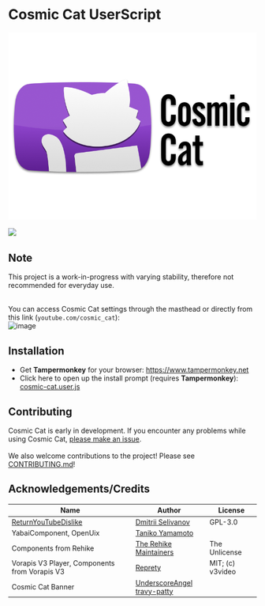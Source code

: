 # Cosmic Cat UserScript
<p align="center">
    <picture>
        <source media="(prefers-color-scheme: dark)" srcset="https://github.com/thistlecafe/cosmic-cat-branding/blob/main/banner_light.png?raw=true">
        <img src="https://github.com/thistlecafe/cosmic-cat-branding/blob/main/banner.png?raw=true" alt="Cosmic Cat Banner">
    </picture>
</p>

![](https://img.shields.io/badge/version-0.6.x-purple?style=flat-square)

## Note
This project is a work-in-progress with varying stability, therefore not recommended for everyday use.<br/><br/>

You can access Cosmic Cat settings through the masthead or directly from this link (`youtube.com/cosmic_cat`):<br/>![image](https://github.com/minguinmyoui/cosmic-cat/assets/79811506/3cc61d60-b9db-44a6-b8c5-eb858f83db08)


## Installation
- Get **Tampermonkey** for your browser: https://www.tampermonkey.net<br/>
- Click here to open up the install prompt (requires **Tampermonkey**): [cosmic-cat.user.js](https://github.com/minguinmyoui/cosmic-cat/raw/main/cosmic-cat.user.js)

## Contributing
Cosmic Cat is early in development. If you encounter any problems while using Cosmic Cat, [please make an issue](https://github.com/thistlecafe/cosmic-cat/issues/new?template=bug-issue.yml).<br/></br>
We also welcome contributions to the project! Please see [CONTRIBUTING.md](https://github.com/thistlecafe/cosmic-cat/blob/main/CONTRIBUTING.md)!
 
## Acknowledgements/Credits
| Name | Author | License |
| ------------- | ------------- | ------------- |
| [ReturnYouTubeDislike](https://github.com/Anarios/return-youtube-dislike) | [Dmitrii Selivanov](https://github.com/Anarios) | GPL-3.0 |
| YabaiComponent, OpenUix | [Taniko Yamamoto](https://github.com/YukisCoffee) |
| Components from Rehike | [The Rehike Maintainers](https://github.com/Rehike/Rehike) | The Unlicense |
| Vorapis V3 Player, Components from Vorapis V3 | [Reprety](https://github.com/VORAPIS) | MIT; (c) v3video |
| Cosmic Cat Banner | [UnderscoreAngel](https://github.com/UnderscoreAngel)</br>[travy-patty](https://github.com/travy-patty) |
